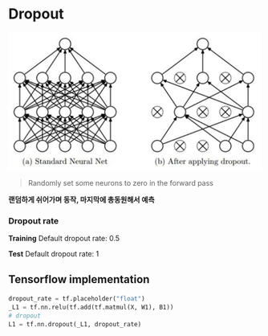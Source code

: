 # Dropout
<img src="img/dropout.png" style="width: 550px">

> Randomly set some neurons to zero in the forward pass

<strong>랜덤하게 쉬어가며 동작, 마지막에 총동원해서 예측</strong>

### Dropout rate
<strong>Training</strong>
Default dropout rate: 0.5

<strong>Test</strong>
Default dropout rate: 1

## Tensorflow implementation 
```python 
dropout_rate = tf.placeholder("float")
_L1 = tf.nn.relu(tf.add(tf.matmul(X, W1), B1))
# dropout
L1 = tf.nn.dropout(_L1, dropout_rate) 
```